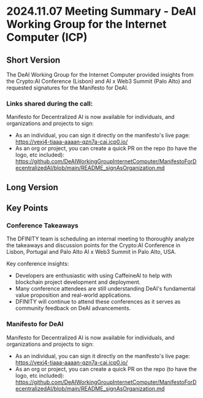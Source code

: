 # 2024.11.07 Meeting Summary - DeAI Working Group for the Internet Computer (ICP)

## Short Version
The DeAI Working Group for the Internet Computer provided insights from the Crypto:AI Conference (Lisbon) and AI x Web3 Summit (Palo Alto) and requested signatures for the Manifesto for DeAI.

### Links shared during the call:
Manifesto for Decentralized AI is now available for individuals, and organizations and projects to sign:
- As an individual, you can sign it directly on the manifesto's live page: https://vexj4-tiaaa-aaaan-qzn7a-cai.icp0.io/
- As an org or project, you can create a quick PR on the repo (to have the logo, etc included): https://github.com/DeAIWorkingGroupInternetComputer/ManifestoForDecentralizedAI/blob/main/README_signAsOrganization.md

## Long Version

## Key Points

### Conference Takeaways
The DFINITY team is scheduling an internal meeting to thoroughly analyze the takeaways and discussion points for the Crypto:AI Conference in Lisbon, Portugal and Palo Alto AI x Web3 Summit in Palo Alto, USA.

Key conference insights:
- Developers are enthusiastic with using CaffeineAI to help with blockchain project development and deployment.
- Many conference attendees are still understanding DeAI's fundamental value proposition and real-world applications.
- DFINITY will continue to attend these conferences as it serves as community feedback on DeAI advancements.

### Manifesto for DeAI 
Manifesto for Decentralized AI is now available for individuals, and organizations and projects to sign:
- As an individual, you can sign it directly on the manifesto's live page: https://vexj4-tiaaa-aaaan-qzn7a-cai.icp0.io/
- As an org or project, you can create a quick PR on the repo (to have the logo, etc included): https://github.com/DeAIWorkingGroupInternetComputer/ManifestoForDecentralizedAI/blob/main/README_signAsOrganization.md

